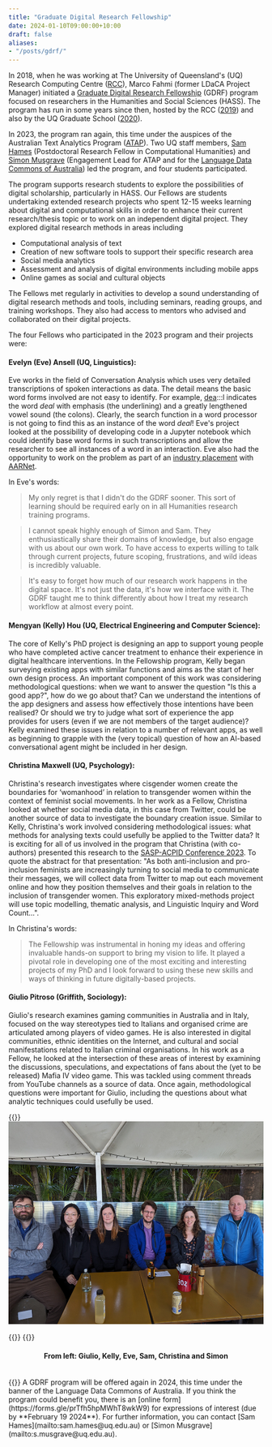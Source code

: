 ```yaml
---
title: "Graduate Digital Research Fellowship"
date: 2024-01-10T09:00:00+10:00
draft: false
aliases: 
- "/posts/gdrf/"
---
```


In 2018, when he was working at The University of Queensland's (UQ) Research Computing Centre ([RCC](https://rcc.uq.edu.au/)), Marco Fahmi (former LDaCA Project Manager) initiated a [Graduate Digital Research Fellowship](https://rcc.uq.edu.au/article/2018/07/six-students-become-uq%E2%80%99s-first-graduate-digital-research-fellows) (GDRF) program focused on researchers in the Humanities and Social Sciences (HASS). The program has run in some years since then, hosted by the RCC ([2019](https://rcc.uq.edu.au/article/2019/03/second-round-graduate-digital-research-fellows-announced)) and also by the UQ Graduate School ([2020](https://rcc.uq.edu.au/article/2019/11/apply-now-uq-graduate-digital-research-fellowship-2020)).

In 2023, the program ran again, this time under the auspices of the Australian Text Analytics Program ([ATAP](https://www.atap.edu.au)). Two UQ staff members, [Sam Hames](https://languages-cultures.uq.edu.au/profile/8379/sam-hames) (Postdoctoral Research Fellow in Computational Humanities) and [Simon Musgrave](https://auslanguage.net/simon-musgrave/) (Engagement Lead for ATAP and for the [Language Data Commons of Australia](https://www.ldaca.edu.au)) led the program, and four students participated.

The program supports research students to explore the possibilities of digital scholarship, particularly in HASS. Our Fellows are students undertaking extended research projects who spent 12-15 weeks learning about digital and computational skills in order to enhance their current research/thesis topic or to work on an independent digital project. They explored digital research methods in areas including

- Computational analysis of text
- Creation of new software tools to support their specific research area
- Social media analytics
- Assessment and analysis of digital environments including mobile apps
- Online games as social and cultural objects

The Fellows met regularly in activities to develop a sound understanding of digital research methods and tools, including seminars, reading groups, and training workshops. They also had access to mentors who advised and collaborated on their digital projects.

The four Fellows who participated in the 2023 program and their projects were:

#### Evelyn (Eve) Ansell (UQ, Linguistics):

Eve works in the field of Conversation Analysis which uses very detailed transcriptions of spoken interactions as data. The detail means the basic word forms involved are not easy to identify. For example, <u>dea</u>:::l indicates the word _deal_ with emphasis (the underlining) and a greatly lengthened vowel sound (the colons). Clearly, the search function in a word processor is not going to find this as an instance of the word _deal_! Eve's project looked at the possibility of developing code in a Jupyter notebook which could identify base word forms in such transcriptions and allow the researcher to see all instances of a word in an interaction. Eve also had the opportunity to work on the problem as part of an [industry placement](https://www.aarnet.edu.au/helping-researchers-search-and-manipulate-transcripts) with [AARNet](https://www.aarnet.edu.au/).

In Eve's words:

> My only regret is that I didn't do the GDRF sooner. This sort of learning should be required early on in all Humanities research training programs.

> I cannot speak highly enough of Simon and Sam. They enthusiastically share their domains of knowledge, but also engage with us about our own work. To have access to experts willing to talk through current projects, future scoping, frustrations, and wild ideas is incredibly valuable.

> It's easy to forget how much of our research work happens in the digital space. It's not just the data, it's how we interface with it. The GDRF taught me to think differently about how I treat my research workflow at almost every point.

#### Mengyan (Kelly) Hou (UQ, Electrical Engineering and Computer Science):

The core of Kelly's PhD project is designing an app to support young people who have completed active cancer treatment to enhance their experience in digital healthcare interventions. In the Fellowship program, Kelly began surveying existing apps with similar functions and aims as the start of her own design process. An important component of this work was considering methodological questions: when we want to answer the question "Is this a good app?", how do we go about that? Can we understand the intentions of the app designers and assess how effectively those intentions have been realised? Or should we try to judge what sort of experience the app provides for users (even if we are not members of the target audience)? Kelly examined these issues in relation to a number of relevant apps, as well as beginning to grapple with the (very topical) question of how an AI-based conversational agent might be included in her design.

#### Christina Maxwell (UQ, Psychology):

Christina's research investigates where cisgender women create the boundaries for ‘womanhood’ in relation to transgender women within the context of feminist social movements. In her work as a Fellow, Christina looked at whether social media data, in this case from Twitter, could be another source of data to investigate the boundary creation issue. Similar to Kelly, Christina's work involved considering methodological issues: what methods for analysing texts could usefully be applied to the Twitter data? It is exciting for all of us involved in the program that Christina (with co-authors) presented this research to the [SASP-ACPID Conference 2023](https://sasp-acpid.squarespace.com/). To quote the abstract for that presentation: "As both anti-inclusion and pro-inclusion feminists are increasingly turning to social media to communicate their messages, we will collect data from Twitter to map out each movement online and how they position themselves and their goals in relation to the inclusion of transgender women. This exploratory mixed-methods project will use topic modelling, thematic analysis, and Linguistic Inquiry and Word Count...".

In Christina's words:

> The Fellowship was instrumental in honing my ideas and offering invaluable hands-on support to bring my vision to life. It played a pivotal role in developing one of the most exciting and interesting projects of my PhD and I look forward to using these new skills and ways of thinking in future digitally-based projects.

#### Giulio Pitroso (Griffith, Sociology):

Giulio's research examines gaming communities in Australia and in Italy, focused on the way stereotypes tied to Italians and organised crime are articulated among players of video games. He is also interested in digital communities, ethnic identities on the Internet, and cultural and social manifestations related to Italian criminal organisations. In his work as a Fellow, he looked at the intersection of these areas of interest by examining the discussions, speculations, and expectations of fans about the (yet to be released) Mafia IV video game. This was tackled using comment threads from YouTube channels as a source of data. Once again, methodological questions were important for Giulio, including the questions about what analytic techniques could usefully be used.

{{<raw>}}
<br />
<img src="gdrf_2023.jpg" title="The 2023 GDRF program participants" height="400" class="center_image" />

{{</raw>}}
{{<raw>}}

<div style="text-align: center;"><h4>From left: Giulio, Kelly, Eve, Sam, Christina and Simon</h4></div>
<br />
{{</raw>}}
A GDRF program will be offered again in 2024, this time under the banner of the Language Data Commons of Australia. If you think the program could benefit you, there is an [online form](https://forms.gle/prTfh5hpMWhT8wkW9) for expressions of interest (due by **February 19 2024**). For further information, you can contact [Sam Hames](mailto:sam.hames@uq.edu.au) or [Simon Musgrave](mailto:s.musgrave@uq.edu.au).
